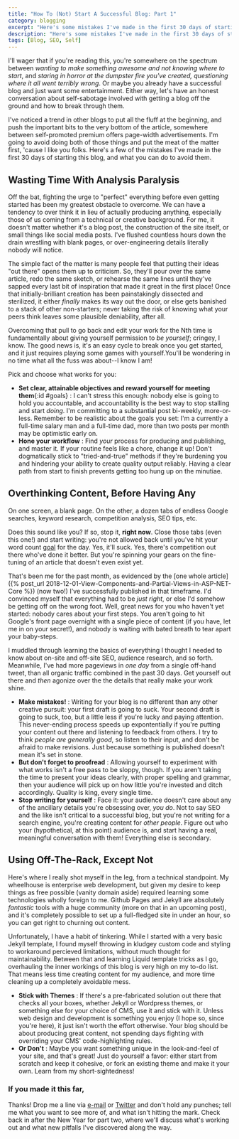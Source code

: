 ```yaml
---
title: "How To (Not) Start A Successful Blog: Part 1"
category: blogging
excerpt: "Here's some mistakes I've made in the first 30 days of starting this blog/hot mess, and how you can avoid them."
description: "Here's some mistakes I've made in the first 30 days of starting this blog/hot mess, and how you can avoid them."
tags: [Blog, SEO, Self]
---
```


I'll wager that if you're reading this, you're somewhere on the spectrum between *wanting to make something awesome and not knowing where to start*, and *staring in horror at the dumpster fire you've created, questioning where it all went terribly wrong*. Or maybe you already have a successful blog and just want some entertainment. Either way, let's have an honest conversation about self-sabotage involved with getting a blog off the ground and how to break through them.

I've noticed a trend in other blogs to put all the fluff at the beginning, and push the important bits to the very bottom of the article, somewhere between self-promoted premium offers page-width advertisements. I'm going to avoid doing both of those things and put the meat of the matter first, 'cause I like you folks. Here's a few of the mistakes I've made in the first 30 days of starting this blog, and what you can do to avoid them.

## Wasting Time With Analysis Paralysis
Off the bat, fighting the urge to "perfect" everything before even getting started has been my greatest obstacle to overcome. We can have a tendency to over think it in lieu of actually producing anything, especially those of us coming from a technical or creative background. For me, it doesn't matter whether it's a blog post, the construction of the site itself, or small things like social media posts. I've flushed countless hours down the drain wrestling with blank pages, or over-engineering details literally nobody will notice.

The simple fact of the matter is many people feel that putting their ideas "out there" opens them up to criticism. So, they'll pour over the same article, redo the same sketch, or rehearse the same lines until they've sapped every last bit of inspiration that made it great in the first place! Once that initially-brilliant creation has been painstakingly dissected and sterilized, it either *finally* makes its way out the door, or else gets banished to a stack of other non-starters; never taking the risk of knowing what your peers think leaves some plausible deniability, after all.

Overcoming that pull to go back and edit your work for the Nth time is fundamentally about giving yourself permission to *be yourself*; cringey, I know. The good news is, it's an easy cycle to break once you get started, and it just requires playing some games with yourself.You'll be wondering in no time what all the fuss was about--I know I am!

Pick and choose what works for you:
* **Set clear, attainable objectives and reward yourself for meeting them**{:id #goals}
  : I can't stress this enough: nobody else is going to hold you accountable, and accountability is the best way to stop stalling and start *doing*. I'm committing to a substantial post bi-weekly, more-or-less. Remember to be realistic about the goals you set: I'm a currently a full-time salary man and a full-time dad, more than two posts per month may be optimistic early on.
* **Hone your workflow**
  : Find *your* process for producing and publishing, and master it. If your routine feels like a chore, change it up! Don't dogmatically stick to "tried-and-true" methods if they're burdening you and hindering your ability to create quality output reliably. Having a clear path from start to finish prevents getting too hung up on the minutiae.

## Overthinking Content, Before Having Any
On one screen, a blank page. On the other, a dozen tabs of endless Google searches, keyword research, competition analysis, SEO tips, etc.

Does this sound like you? If so, stop it, **right now**. Close those tabs (even this one!) and start writing: you're not allowed back until you've hit your word count [goal](#goals) for the day. Yes, it'll suck. Yes, there's competition out there who've done it better. But you're spinning your gears on the fine-tuning of an article that doesn't even exist yet.

That's been me for the past month, as evidenced by the [one whole article]({% post_url 2018-12-01-View-Components-and-Partial-Views-in-ASP-NET-Core %}) (now two!) I've successfully published in that timeframe. I'd convinced myself that everything had to be *just right*, or else I'd somehow be getting off on the wrong foot. Well, great news for you who haven't yet started: nobody cares about your first steps. You aren't going to hit Google's front page overnight with a single piece of content (if you have, let me in on your secret!), and nobody is waiting with bated breath to tear apart your baby-steps.

I muddled through learning the basics of everything I thought I needed to know about on-site and off-site SEO, audience research, and so forth. Meanwhile, I've had more pageviews in *one day* from a single off-hand tweet, than all organic traffic combined in the past 30 days. Get yourself out there and *then* agonize over the the details that really make your work shine.

* **Make mistakes!**
  : Writing for your blog is no different than any other creative pursuit: your first draft is going to suck. Your second draft is going to suck, too, but a little less if you're lucky and paying attention. This never-ending process speeds up expontentially if you're putting your content out there and listening to feedback from others. I try to think *people are generally good*, so listen to their input, and don't be afraid to make revisions. Just because something is published doesn't mean it's set in stone.
* **But don't forget to proofread**
  : Allowing yourself to experiment with what works isn't a free pass to be sloppy, though. If you aren't taking the time to present your ideas clearly, with proper spelling and grammar, then your audience will pick up on how little you're invested and ditch accordingly. Quality is king, every single time.
* **Stop writing for yourself**
  : Face it: your audience doesn't care about any of the ancillary details you're obsessing over, *you do*. Not to say SEO and the like isn't critical to a successful blog, but you're not writing for a search engine, you're creating content for *other people*. Figure out who your (hypothetical, at this point) audience is, and start having a real, meaningful conversation with them! Everything else is secondary.

## Using Off-The-Rack, Except Not
Here's where I really shot myself in the leg, from a technical standpoint. My wheelhouse is enterprise web development, but given my desire to keep things as free possible (vanity domain aside) required learning some technologies wholly foreign to me. Github Pages and Jekyll are absolutely *fantastic* tools with a huge community (more on that in an upcoming post), and it's completely possible to set up a full-fledged site in under an hour, so you can get right to churning out content.

Unfortunately, I have a habit of tinkering. While I started with a very basic Jekyll template, I found myself throwing in kludgey custom code and styling to workaround percieved limitations, without much thought for maintainability. Between that and learning Liquid template tricks as I go, overhauling the inner workings of this blog is very high on my to-do list. That means less time creating content for my audience, and more time cleaning up a completely avoidable mess.
* **Stick with Themes**
  : If there's a pre-fabricated solution out there that checks all your boxes, whether Jekyll or Wordpress themes, or something else for your choice of CMS, use it and stick with it. Unless web design and development is something you enjoy (I hope so, since you're here), it just isn't worth the effort otherwise. Your blog should be about producing great content, not spending days fighting with overriding your CMS' code-highlighting rules.
* **Or Don't**
  : Maybe you want something unique in the look-and-feel of your site, and that's great! Just do yourself a favor: either start from scratch and keep it cohesive, or fork an existing theme and make it your own. Learn from my short-sightedness!

### If you made it this far,
Thanks! Drop me a line via [e-mail](mailto:{{site.author_email}}) or [Twitter](https://twitter.com/cynolycus) and don't hold any punches; tell me what you want to see more of, and what isn't hitting the mark. Check back in after the New Year for part two, where we'll discuss what's working out and what new pitfalls I've discovered along the way.
